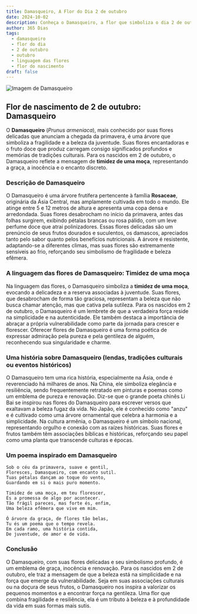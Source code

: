 ```yaml
---
title: Damasqueiro, A Flor do Dia 2 de outubro
date: 2024-10-02
description: Conheça o Damasqueiro, a flor que simboliza o dia 2 de outubro e seu significado 'Timidez de uma moça'. Explore a beleza e o simbolismo desta flor encantadora.
author: 365 Dias
tags:
  - damasqueiro
  - flor do dia
  - 2 de outubro
  - outubro
  - linguagem das flores
  - flor do nascimento
draft: false
---
```


![Imagem de Damasqueiro](https://cdn.pixabay.com/photo/2018/02/20/16/15/flowers-3168025_1280.jpg#center)


## Flor de nascimento de 2 de outubro: Damasqueiro

O **Damasqueiro** (_Prunus armeniaca_), mais conhecido por suas flores delicadas que anunciam a chegada da primavera, é uma árvore que simboliza a fragilidade e a beleza da juventude. Suas flores encantadoras e o fruto doce que produz carregam consigo significados profundos e memórias de tradições culturais. Para os nascidos em 2 de outubro, o Damasqueiro reflete a mensagem de **timidez de uma moça**, representando a graça, a inocência e o encanto discreto.

### Descrição de Damasqueiro

O Damasqueiro é uma árvore frutífera pertencente à família **Rosaceae**, originária da Ásia Central, mas amplamente cultivada em todo o mundo. Ele atinge entre 5 e 12 metros de altura e apresenta uma copa densa e arredondada. Suas flores desabrocham no início da primavera, antes das folhas surgirem, exibindo pétalas brancas ou rosa pálido, com um leve perfume doce que atrai polinizadores. Essas flores delicadas são um prenúncio de seus frutos dourados e suculentos, os damascos, apreciados tanto pelo sabor quanto pelos benefícios nutricionais. A árvore é resistente, adaptando-se a diferentes climas, mas suas flores são extremamente sensíveis ao frio, reforçando seu simbolismo de fragilidade e beleza efêmera.

### A linguagem das flores de Damasqueiro: Timidez de uma moça

Na linguagem das flores, o Damasqueiro simboliza a **timidez de uma moça**, evocando a delicadeza e a reserva associadas à juventude. Suas flores, que desabrocham de forma tão graciosa, representam a beleza que não busca chamar atenção, mas que cativa pela sutileza. Para os nascidos em 2 de outubro, o Damasqueiro é um lembrete de que a verdadeira força reside na simplicidade e na autenticidade. Ele também destaca a importância de abraçar a própria vulnerabilidade como parte da jornada para crescer e florescer. Oferecer flores de Damasqueiro é uma forma poética de expressar admiração pela pureza e pela gentileza de alguém, reconhecendo sua singularidade e charme.

### Uma história sobre Damasqueiro (lendas, tradições culturais ou eventos históricos)

O Damasqueiro tem uma rica história, especialmente na Ásia, onde é reverenciado há milhares de anos. Na China, ele simboliza elegância e resiliência, sendo frequentemente retratado em pinturas e poemas como um emblema de pureza e renovação. Diz-se que o grande poeta chinês Li Bai se inspirou nas flores do Damasqueiro para escrever versos que exaltavam a beleza fugaz da vida. No Japão, ele é conhecido como "anzu" e é cultivado como uma árvore ornamental que celebra a harmonia e a simplicidade. Na cultura armênia, o Damasqueiro é um símbolo nacional, representando orgulho e conexão com as raízes históricas. Suas flores e frutos também têm associações bíblicas e históricas, reforçando seu papel como uma planta que transcende culturas e épocas.

### Um poema inspirado em Damasqueiro

```
Sob o céu da primavera, suave e gentil,  
Floresces, Damasqueiro, com encanto sutil.  
Tuas pétalas dançam ao toque do vento,  
Guardando em si o mais puro momento.  

Timidez de uma moça, em teu florescer,  
És a promessa de algo por acontecer.  
Tão frágil pareces, mas forte és, enfim,  
Uma beleza efêmera que vive em mim.  

Ó árvore da graça, de flores tão belas,  
Tu és um poema que o tempo revela.  
Em cada ramo, uma história contida,  
De juventude, de amor e de vida.  
```

### Conclusão

O Damasqueiro, com suas flores delicadas e seu simbolismo profundo, é um emblema de graça, inocência e renovação. Para os nascidos em 2 de outubro, ele traz a mensagem de que a beleza está na simplicidade e na força que emerge da vulnerabilidade. Seja em suas associações culturais ou na doçura de seus frutos, o Damasqueiro nos inspira a valorizar os pequenos momentos e a encontrar força na gentileza. Uma flor que combina fragilidade e resiliência, ela é um tributo à beleza e à profundidade da vida em suas formas mais sutis.